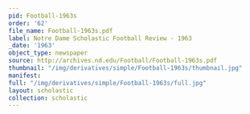 ```yaml
---
pid: Football-1963s
order: '62'
file_name: Football-1963s.pdf
label: Notre Dame Scholastic Football Review - 1963
_date: '1963'
object_type: newspaper
source: http://archives.nd.edu/Football/Football-1963s.pdf
thumbnail: "/img/derivatives/simple/Football-1963s/thumbnail.jpg"
manifest:
full: "/img/derivatives/simple/Football-1963s/full.jpg"
layout: scholastic
collection: scholastic
---
```

